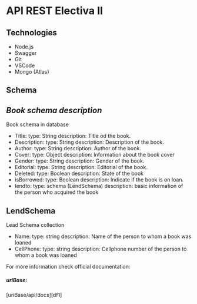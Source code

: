 # API REST Electiva II
## Technologies
- Node.js
- Swagger
- Git
- VSCode
- Mongo (Atlas)

## Schema
## _Book schema description_
Book schema in database
- Title:
 type: String
 description: Title od the book.
- Description:
type: String
description: Description of the book.
- Author:
type: String
description: Author of the book.
- Cover:
type: Object
description: Information about the book cover
- Gender:
type: String
description: Gender of the book.
- Editorial:
type: String
description: Editorial of the book.
- Deleted:
type: Boolean
description: State of the book 
- isBorrowed:
type: Boolean
description: Indicate if the book is on loan.
- lendto:
type: schema (LendSchema)
description: basic information of the person who acquired the book

## LendSchema
Lead Schema collection
- Name: 
type: string
description: Name of the person to whom a book was loaned
- CellPhone:
type: string
description: Cellphone number of the person to whom a book was loaned

For more information check official documentation: 
##### uriBase:
[uriBase/api/docs][df1]
